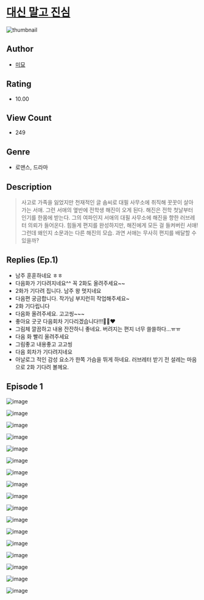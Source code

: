 # [대신 말고 진심](https://comic.naver.com/challenge/list?titleId=810164)
![thumbnail](https://image-comic.pstatic.net/user_contents_data/challenge_comic/2023/05/23/364847/upload_3834029178355999334_480x623.jpeg)

## Author
- [미묘](https://comic.naver.com/artistTitle?id=364847)

## Rating
- 10.00

## View Count
- 249

## Genre
- 로맨스, 드라마

## Description
> 사고로 가족을 잃었지만 천재적인 글 솜씨로 대필 사무소에 취직해 꿋꿋이 살아가는 서애. 그런 서애의 옆반에 전학생 해진이 오게 된다. 해진은 전학 첫날부터 인기를 한몸에 받는다. 그의 여파인지 서애의 대필 사무소에 해진을 향한 러브레터 의뢰가 들어온다. 힘들게 편지를 완성하지만, 해진에게 모든 걸 들켜버린 서애! 그런데 왜인지 소문과는 다른 해진의 모습. 과연 서애는 무사히 편지를 배달할 수 있을까?

## Replies (Ep.1)
- 남주 훈훈하네요 ㅎㅎ
- 다음화가 기다려지네요^^ 꼭 2화도 올려주세요~~
- 2화가 기다려 집니다. 남주 왕 멋지네요
- 다음편 궁금합니다. 작가님 부지런히 작업해주세요~
- 2화 기다립니다
- 다음화 올려주세요. 고고씽~~~
- 좋아요 굿굿 다음회차 기다리겠습니다!!!👍🏻❤️
- 그림체 깔끔하고 내용 잔잔하니 좋네요. 버려지는 편지 너무 쓸쓸하다...ㅠㅠ
- 다음 화 빨리 올려주세요
- 그림좋고 내용좋고 고고씽
- 다음 회차가 기다려지네요
- 아날로그 적인 감성 요소가 한쪽 가슴을 뛰게 하네요. 러브레터 받기 전 설레는 마음으로 2화 기다려 볼께요.

## Episode 1
![image](https://image-comic.pstatic.net/user_contents_data/challenge_comic/2023/05/23/364847/upload_7076062529246867810.jpeg)

![image](https://image-comic.pstatic.net/user_contents_data/challenge_comic/2023/05/23/364847/upload_7016947290810169393.jpeg)

![image](https://image-comic.pstatic.net/user_contents_data/challenge_comic/2023/05/23/364847/upload_3990528126549964857.jpeg)

![image](https://image-comic.pstatic.net/user_contents_data/challenge_comic/2023/05/23/364847/upload_7018077593810723128.jpeg)

![image](https://image-comic.pstatic.net/user_contents_data/challenge_comic/2023/05/23/364847/upload_3690754012127519284.jpeg)

![image](https://image-comic.pstatic.net/user_contents_data/challenge_comic/2023/05/23/364847/upload_3545007123750544483.jpeg)

![image](https://image-comic.pstatic.net/user_contents_data/challenge_comic/2023/05/23/364847/upload_4136101486842098017.jpeg)

![image](https://image-comic.pstatic.net/user_contents_data/challenge_comic/2023/05/23/364847/upload_3631644464552895075.jpeg)

![image](https://image-comic.pstatic.net/user_contents_data/challenge_comic/2023/05/23/364847/upload_7305739307752895843.jpeg)

![image](https://image-comic.pstatic.net/user_contents_data/challenge_comic/2023/05/23/364847/upload_7293640298980520806.jpeg)

![image](https://image-comic.pstatic.net/user_contents_data/challenge_comic/2023/05/23/364847/upload_7075262089076564837.jpeg)

![image](https://image-comic.pstatic.net/user_contents_data/challenge_comic/2023/05/23/364847/upload_7076953133665050929.jpeg)

![image](https://image-comic.pstatic.net/user_contents_data/challenge_comic/2023/05/23/364847/upload_7161678003565049399.jpeg)

![image](https://image-comic.pstatic.net/user_contents_data/challenge_comic/2023/05/23/364847/upload_3835151968686597731.jpeg)

![image](https://image-comic.pstatic.net/user_contents_data/challenge_comic/2023/05/23/364847/upload_3559306297501628215.jpeg)

![image](https://image-comic.pstatic.net/user_contents_data/challenge_comic/2023/05/23/364847/upload_3761181017506068023.jpeg)

![image](https://image-comic.pstatic.net/user_contents_data/challenge_comic/2023/05/23/364847/upload_3545285510712877872.jpeg)
